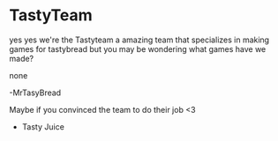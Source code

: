 # TastyTeam 

yes yes we're the Tastyteam a amazing team that specializes in making games for tastybread
but you may be wondering what games have we made?
































none

-MrTasyBread



Maybe if you convinced the team to do their job <3

- Tasty Juice
